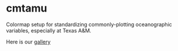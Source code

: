 # cmtamu
Colormap setup for standardizing commonly-plotting oceanographic variables, especially at Texas A&M.

Here is our [gallery](figures/gallery.png)